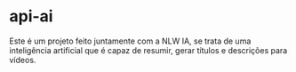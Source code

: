 # api-ai

Este é um projeto feito juntamente com a NLW IA, se trata de uma inteligência artificial que é capaz de resumir, gerar títulos e descrições para vídeos.

